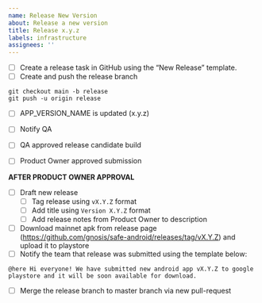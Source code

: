 ```yaml
---
name: Release New Version
about: Release a new version
title: Release x.y.z
labels: infrastructure
assignees: ''
---
```


- [ ] Create a release task in GitHub using the “New Release” template.
- [ ] Create and push the release branch
```
git checkout main -b release
git push -u origin release
```
- [ ] APP_VERSION_NAME is updated (x.y.z)

- [ ] Notify QA
- [ ] QA approved release candidate build
- [ ] Product Owner approved submission

**AFTER PRODUCT OWNER APPROVAL**

- [ ] Draft new release
  - [ ] Tag release using `vX.Y.Z` format
  - [ ] Add title using `Version X.Y.Z` format
  - [ ] Add release notes from Product Owner to description
- [ ] Download mainnet apk from release page (https://github.com/gnosis/safe-android/releases/tag/vX.Y.Z) and upload it to playstore
- [ ] Notify the team that release was submitted using the template below:
```
@here Hi everyone! We have submitted new android app vX.Y.Z to google playstore and it will be soon available for download.
```

- [ ]  Merge the release branch to master branch via new pull-request
